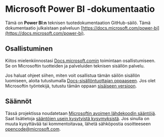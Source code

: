 # <a name="microsoft-power-bi-documentation"></a>Microsoft Power BI -dokumentaatio

Tämä on **Power BI:n** teknisen tuotedokumentaation GitHub-säilö. Tämä dokumentaatio julkaistaan palveluun [https://docs.microsoft.com/power-bi](https://docs.microsoft.com/power-bi).

## <a name="how-to-contribute"></a>Osallistuminen

Kiitos mielenkiinnostasi [Docs.microsoft.comin](https://docs.microsoft.com/) toimintaan osallistumiseen. Se on Microsoftin tuotteiden ja palveluiden teknisen sisällön palvelu.

Jos haluat ohjeet siihen, miten voit osallistua tämän säilön sisällön luomiseen, aloita tutustumalla [Docs-sisällöntuottajan oppaaseen](https://docs.microsoft.com/contribute). Jos olet Microsoftin työntekijä, tutustu tämän oppaan [sisäiseen versioon](https://aka.ms/docsguidescontribute).

## <a name="code-of-conduct"></a>Säännöt

Tässä projektissa noudatetaan [Microsoftin avoimen lähdekoodin sääntöjä](https://opensource.microsoft.com/codeofconduct/). Saat lisätietoja [sääntöjen usein kysytyistä kysymyksistä](https://opensource.microsoft.com/codeofconduct/faq/). Jos sinulla on muuta kysyttävää tai kommentoitavaa, lähetä sähköpostia osoitteeseen [opencode@microsoft.com](mailto:opencode@microsoft.com).